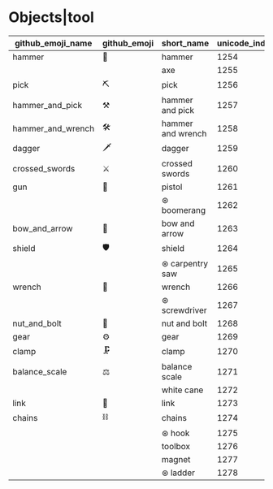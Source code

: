 # Objects|tool

|github_emoji_name|github_emoji|short_name|unicode_index|
|---|---|---|---|
|hammer|:hammer:|hammer|1254|
|||axe|1255|
|pick|:pick:|pick|1256|
|hammer_and_pick|:hammer_and_pick:|hammer and pick|1257|
|hammer_and_wrench|:hammer_and_wrench:|hammer and wrench|1258|
|dagger|:dagger:|dagger|1259|
|crossed_swords|:crossed_swords:|crossed swords|1260|
|gun|:gun:|pistol|1261|
|||⊛ boomerang|1262|
|bow_and_arrow|:bow_and_arrow:|bow and arrow|1263|
|shield|:shield:|shield|1264|
|||⊛ carpentry saw|1265|
|wrench|:wrench:|wrench|1266|
|||⊛ screwdriver|1267|
|nut_and_bolt|:nut_and_bolt:|nut and bolt|1268|
|gear|:gear:|gear|1269|
|clamp|:clamp:|clamp|1270|
|balance_scale|:balance_scale:|balance scale|1271|
|||white cane|1272|
|link|:link:|link|1273|
|chains|:chains:|chains|1274|
|||⊛ hook|1275|
|||toolbox|1276|
|||magnet|1277|
|||⊛ ladder|1278|
